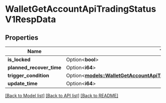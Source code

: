 # WalletGetAccountApiTradingStatusV1RespData

## Properties

Name | Type | Description | Notes
------------ | ------------- | ------------- | -------------
**is_locked** | Option<**bool**> |  | [optional]
**planned_recover_time** | Option<**i64**> |  | [optional]
**trigger_condition** | Option<[**models::WalletGetAccountApiTradingStatusV1RespDataTriggerCondition**](WalletGetAccountApiTradingStatusV1Resp_data_triggerCondition.md)> |  | [optional]
**update_time** | Option<**i64**> |  | [optional]

[[Back to Model list]](../README.md#documentation-for-models) [[Back to API list]](../README.md#documentation-for-api-endpoints) [[Back to README]](../README.md)


